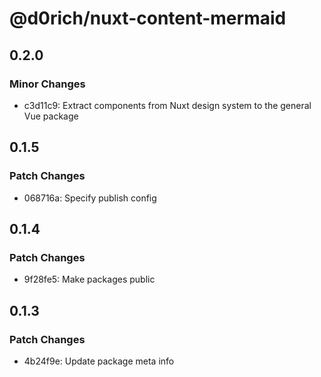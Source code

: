 # @d0rich/nuxt-content-mermaid

## 0.2.0

### Minor Changes

- c3d11c9: Extract components from Nuxt design system to the general Vue package

## 0.1.5

### Patch Changes

- 068716a: Specify publish config

## 0.1.4

### Patch Changes

- 9f28fe5: Make packages public

## 0.1.3

### Patch Changes

- 4b24f9e: Update package meta info
